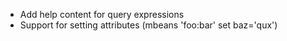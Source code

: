 - Add help content for query expressions
- Support for setting attributes (mbeans 'foo:bar' set baz='qux')
